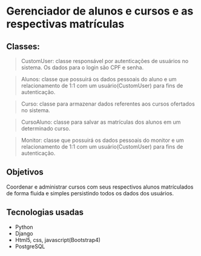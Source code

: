 # Gerenciador de alunos e cursos e as respectivas matrículas



## Classes:
> CustomUser: classe responsável por autenticações de usuários no sistema. Os dados para o login são CPF e senha.

> Alunos: classe que possuirá os dados pessoais do aluno e um relacionamento de 1:1  com um usuário(CustomUser) para fins de autenticação.

> Curso: classe para armazenar dados referentes aos cursos ofertados no sistema.

> CursoAluno: classe para salvar as matrículas dos alunos em um determinado curso.

> Monitor: classe que possuirá os dados pessoais do monitor e um relacionamento de 1:1  com um usuário(CustomUser) para fins de autenticação.

## Objetivos

Coordenar e administrar cursos com seus respectivos alunos matrículados de forma fluida e simples persistindo todos os dados dos usuários.

## Tecnologias usadas

<ul>
    <li>Python</li>
    <li>Django</li>
    <li>Html5, css, javascript(Bootstrap4)</li>
    <li>PostgreSQL</li>
</ul>

